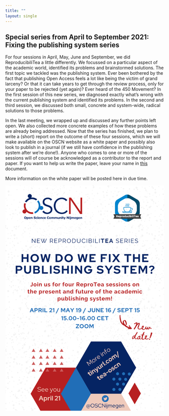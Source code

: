 ```yaml
---
title: ""
layout: single
---
```


## Special series from April to September 2021: Fixing the publishing system series

For four sessions in April, May, June and September, we did ReproducibiliTea a little differently. We focussed on a particular aspect of the academic world, identified its problems and brainstormed solutions. The first topic we tackled was the publishing system. Ever been bothered by the fact that publishing Open Access feels a lot like being the victim of grand larceny? Or that it can take years to get through the review process, only for your paper to be rejected (yet again)? Ever heard of the 450 Movement? In the first session of this new series, we diagnosed exactly what’s wrong with the current publishing system and identified its problems. In the second and third session, we discussed both small, concrete and system-wide, radical solutions to those problems.

In the last meeting, we wrapped up and discussed any further points left open. We also collected more concrete examples of how these problems are already being addressed. Now that the series has finished, we plan to write a (short) report on the outcome of these four sessions, which we will make available on the OSCN website as a white paper and possibly also look to publish in a journal (if we still have confidence in the publishing system after we’re done!). Anyone who comes to one or more of the sessions will of course be acknowledged as a contributor to the report and paper. If you want to help us write the paper, leave your name in [this](https://docs.google.com/document/d/1OZ4CLoQ0YRNYQnblUv1zbOOIy1oBpyFx5liH9AejrMc/edit?usp=sharing) document.

More information on the white paper will be posted here in due time.

![flyer](../assets//images//ReproTea_series.png)